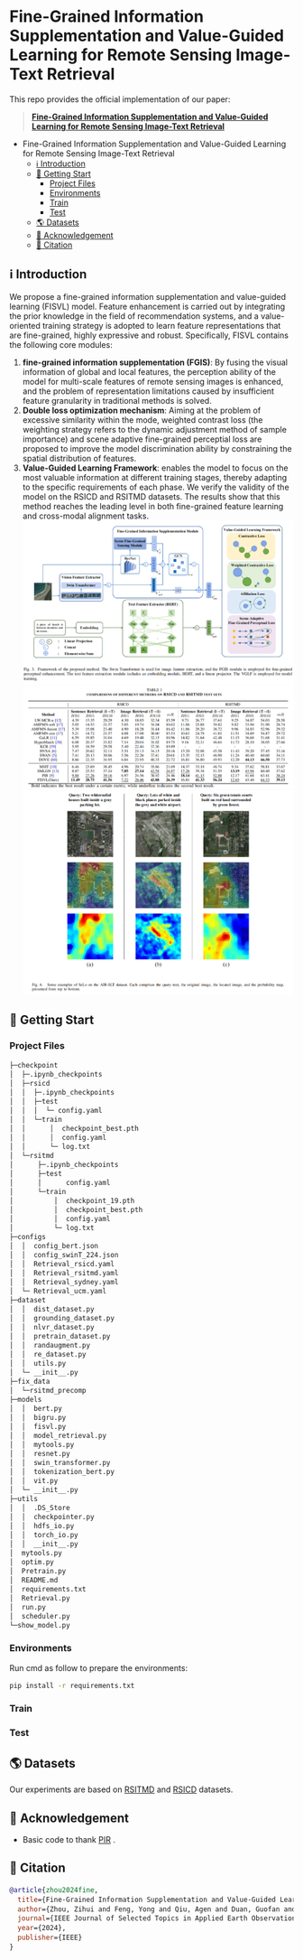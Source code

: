 # Fine-Grained Information Supplementation and Value-Guided Learning for Remote Sensing Image-Text Retrieval
This repo provides the official implementation of our paper:
> [**Fine-Grained Information Supplementation and Value-Guided Learning for Remote Sensing Image-Text Retrieval**](https://ieeexplore.ieee.org/stamp/stamp.jsp?arnumber=10716520)

- Fine-Grained Information Supplementation and Value-Guided Learning for Remote Sensing Image-Text Retrieval
  - [ℹ️ Introduction](#ℹ️-introduction)
  - [🎯 Getting Start](#-getting-start)
    - [Project Files](#project-files)
    - [Environments](#environments)
    - [Train](#train)
    - [Test](#test)
  - [🌎 Datasets](#-datasets)
  - [🙏 Acknowledgement](#-acknowledgement)
  - [📝 Citation](#-citation)

## ℹ️ Introduction
We propose a fine-grained information supplementation and value-guided learning (FISVL) model. Feature enhancement is carried out by integrating the prior knowledge in the field of recommendation systems, and a value-oriented training strategy is adopted to learn feature representations that are fine-grained, highly expressive and robust. Specifically, FISVL contains the following core modules:
1. ​**fine-grained information supplementation (FGIS)​**: By fusing the visual information of global and local features, the perception ability of the model for multi-scale features of remote sensing images is enhanced, and the problem of representation limitations caused by insufficient feature granularity in traditional methods is solved.
2. ​**Double loss optimization mechanism**: Aiming at the problem of excessive similarity within the mode, weighted contrast loss (the weighting strategy refers to the dynamic adjustment method of sample importance) and scene adaptive fine-grained perceptial loss are proposed to improve the model discrimination ability by constraining the spatial distribution of features.
3. ​**Value-Guided Learning Framework**: enables the model to focus on the most valuable information at different training stages, thereby adapting to the specific requirements of each phase.
We verify the validity of the model on the RSICD and RSITMD datasets. The results show that this method reaches the leading level in both fine-grained feature learning and cross-modal alignment tasks.
![# FISVL框架图](assets/fine-grained_framework.png)
![# FISVL在RSITMD和RSICD数据集上的效果](assets/FISVL_result1.png)
![# 可视化效果](assets/FISVL_result2.png)

## 🎯 Getting Start
### Project Files

``` 
├─checkpoint
│  ├─.ipynb_checkpoints
│  ├─rsicd
│  │  ├─.ipynb_checkpoints
│  │  ├─test
│  │  │  └─ config.yaml      
│  │  └─train
│  │      │  checkpoint_best.pth
│  │      │  config.yaml
│  │      └─ log.txt
│  └─rsitmd
│      ├─.ipynb_checkpoints
│      ├─test
│      │      config.yaml
│      └─train
│          │  checkpoint_19.pth
│          │  checkpoint_best.pth
│          │  config.yaml
│          └─ log.txt
├─configs
│  │  config_bert.json
│  │  config_swinT_224.json
│  │  Retrieval_rsicd.yaml
│  │  Retrieval_rsitmd.yaml
│  │  Retrieval_sydney.yaml
│  └─ Retrieval_ucm.yaml
├─dataset
│  │  dist_dataset.py
│  │  grounding_dataset.py
│  │  nlvr_dataset.py
│  │  pretrain_dataset.py
│  │  randaugment.py
│  │  re_dataset.py
│  │  utils.py
│  └─ __init__.py 
├─fix_data
│  └─rsitmd_precomp
├─models
│  │  bert.py
│  │  bigru.py
│  │  fisvl.py
│  │  model_retrieval.py
│  │  mytools.py
│  │  resnet.py
│  │  swin_transformer.py
│  │  tokenization_bert.py
│  │  vit.py
│  └─ __init__.py
├─utils
│  │  .DS_Store
│  │  checkpointer.py
│  │  hdfs_io.py
│  │  torch_io.py
│  │  __init__.py
│  mytools.py
│  optim.py
│  Pretrain.py
│  README.md
│  requirements.txt
│  Retrieval.py
│  run.py
│  scheduler.py
└─show_model.py  
```


### Environments
Run cmd as follow to prepare the environments:
```bash
pip install -r requirements.txt
```

### Train

### Test

## 🌎 Datasets

Our experiments are based on [RSITMD](https://github.com/xiaoyuan1996/AMFMN/tree/master/RSITMD) and [RSICD](https://github.com/201528014227051/RSICD_optimal) datasets.

## 🙏 Acknowledgement

- Basic code to thank [PIR](https://github.com/Zjut-MultimediaPlus/PIR-pytorch) .

## 📝 Citation
```bibtex
@article{zhou2024fine,
  title={Fine-Grained Information Supplementation and Value-Guided Learning for Remote Sensing Image-Text Retrieval},
  author={Zhou, Zihui and Feng, Yong and Qiu, Agen and Duan, Guofan and Zhou, Mingliang},
  journal={IEEE Journal of Selected Topics in Applied Earth Observations and Remote Sensing},
  year={2024},
  publisher={IEEE}
}
```
